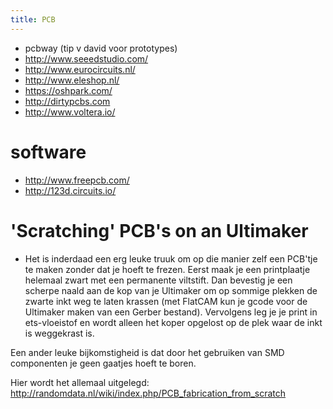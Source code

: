 ```yaml
---
title: PCB
---
```

* pcbway (tip v david voor prototypes)
* http://www.seeedstudio.com/
* http://www.eurocircuits.nl/
* http://www.eleshop.nl/
* https://oshpark.com/
* http://dirtypcbs.com
* http://www.voltera.io/

# software
* http://www.freepcb.com/
* http://123d.circuits.io/


# 'Scratching' PCB's on an Ultimaker
* Het is inderdaad een erg leuke truuk om op die manier zelf een PCB'tje te maken zonder dat je hoeft te frezen. Eerst maak je een printplaatje helemaal zwart met een permanente viltstift. Dan bevestig je een scherpe naald aan de kop van je Ultimaker om op sommige plekken de zwarte inkt weg te laten krassen (met FlatCAM kun je gcode voor de Ultimaker maken van een Gerber bestand). Vervolgens leg je je print in ets-vloeistof en wordt alleen het koper opgelost op de plek waar de inkt is weggekrast is.

Een ander leuke bijkomstigheid is dat door het gebruiken van SMD componenten je geen gaatjes hoeft te boren.

Hier wordt het allemaal uitgelegd: http://randomdata.nl/wiki/index.php/PCB_fabrication_from_scratch
